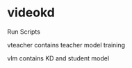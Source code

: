 # videokd


Run Scripts

vteacher contains teacher model training


vlm contains KD and student model
